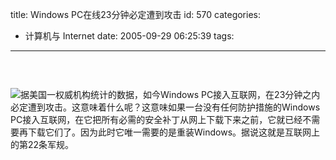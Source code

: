 title: Windows PC在线23分钟必定遭到攻击
id: 570
categories:
  - 计算机与 Internet
date: 2005-09-29 06:25:39
tags:
---

<div id="msgcns!9697D6160EFEBC17!270" class="bvMsg"><div>

###  

<div>
<div>

![](http://static.flickr.com/26/47600489_1de835e154_o.jpg)据美国一权威机构统计的数据，如今Windows PC接入互联网，在23分钟之内必定遭到攻击。这意味着什么呢？这意味如果一台没有任何防护措施的Windows PC接入互联网，在它把所有必需的安全补丁从网上下载下来之前，它就已经不需要再下载它们了。因为此时它唯一需要的是重装Windows。据说这就是互联网上的第22条军规。
</div></div></div></div>